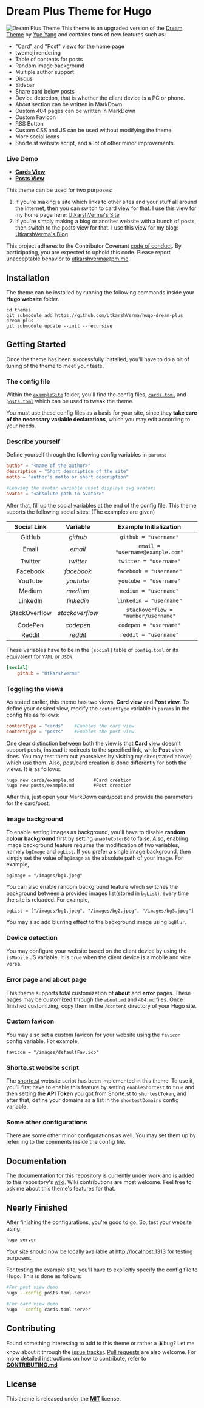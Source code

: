 # Dream Plus Theme for Hugo

![Dream Plus Theme](https://github.com/UtkarshVerma/hugo-dream-plus/blob/master/images/original.png)
This theme is an upgraded version of the [Dream Theme](https://github.com/g1eny0ung/hugo-theme-dream) by [Yue Yang](https://github.com/g1eny0ung) and contains tons of new features such as:

* "Card" and "Post" views for the home page
* twemoji rendering
* Table of contents for posts
* Random image background
* Multiple author support
* Disqus
* Sidebar
* Share card below posts
* Device detection, that is whether the client device is a PC or phone.
* About section can be written in MarkDown
* Custom 404 pages can be written in MarkDown
* Custom Favicon
* RSS Button
* Custom CSS and JS can be used without modifying the theme
* More social icons
* Shorte.st website script, and a lot of other minor improvements.

### Live Demo
* **[Cards View](https://dream-plus-cards.netlify.com)**
* **[Posts View](https://dream-plus-posts.netlify.com)**

This theme can be used for two purposes:

1. If you're making a site which links to other sites and your stuff all around the internet, then you can switch to card view for that. I use this view for my home page here: [UtkarshVerma's Site](https://utkarshverma.me)
2. If you're simply making a blog or another website with a bunch of posts, then switch to the posts view for that. I use this view for my blog: [UtkarshVerma's Blog](https://blog.utkarshverma.me)

This project adheres to the Contributor Covenant [code of conduct](/CODE_OF_CONDUCT.md). By participating, you are expected to uphold this code. Please report unacceptable behavior to [utkarshverma@pm.me](mailto:utkarshverma@pm.me).

## Installation
The theme can be installed by running the following commands inside your **Hugo website** folder.
```shell
cd themes
git submodule add https://github.com/UtkarshVerma/hugo-dream-plus dream-plus
git submodule update --init --recursive
```

## Getting Started
Once the theme has been successfully installed, you'll have to do a bit of tuning of the theme to meet your taste.

### The config file
Within the [`exampleSite`](/exampleSite) folder, you'll find the config files, [`cards.toml`](/exampleSite/cards.toml) and [`posts.toml`](/exampleSite/posts.toml) which can be used to tweak the theme.

You must use these config files as a basis for your site, since they **take care of the necessary variable declarations**, which you may edit according to your needs.

### Describe yourself
Define yourself through the following config variables in `params`:
```toml
author = "<name of the author>"
description = "Short description of the site"
motto = "author's motto or short description"

#Leaving the avatar variable unset displays svg avatars
avatar = "<absolute path to avatar>"
```

After that, fill up the social variables at the end of the config file. This theme suports the following social sites: (The examples are given)

| Social Link | Variable | Example Initialization |
|:---:|:---:|:---:|
| GitHub | *github* | `github = "username"` |
| Email | *email* | `email = "username@example.com"` |
| Twitter | *twitter* | `twitter = "username"` |
| Facebook | *facebook* | `facebook = "username"` |
| YouTube | *youtube* | `youtube = "username"` |
| Medium | *medium* | `medium = "username"` |
| LinkedIn | *linkedin* | `linkedin = "username"` |
| StackOverflow | *stackoverflow* | `stackoverflow = "number/username"` |
| CodePen | *codepen* | `codepen = "username"` |
| Reddit | *reddit* | `reddit = "username"` |

These variables have to be in the `[social]` table of `config.toml` or its equivalent for `YAML` or `JSON`.
```toml
[social]
	github = "UtkarshVerma"
```

### Toggling the views
As stated earlier, this theme has two views, **Card view** and **Post view**. To define your desired view, modify the `contentType` variable in `params` in the config file as follows:
```toml
contentType = "cards"    #Enables the card view.
contentType = "posts"    #Enables the post view.
```

One clear distinction between both the view is that **Card** view doesn't support posts, instead it redirects to the specified link, while **Post** view does.
You may test them out yourselves by visiting my sites(stated above) which use them.
Also, post/card creation is done differently for both the views. It is as follows:
```shell
hugo new cards/example.md		#Card creation
hugo new posts/example.md		#Post creation
```

After this, just open your MarkDown card/post and provide the parameters for the card/post.

### Image background
To enable setting images as background, you'll have to disable **random colour background** first by setting `enableColorBG` to false.
Also, enabling image background feature requires the modification of two variables, namely `bgImage` and `bgList`. If you prefer a single image background, then simply set the value of `bgImage` as the absolute path of your image. For example,
```
bgImage = "/images/bg1.jpeg"
```
You can also enable random background feature which switches the background between a provided images list(stored in `bgList`), every time the site is reloaded. For example,
```
bgList = ["/images/bg1.jpeg", "/images/bg2.jpeg", "/images/bg3.jpeg"]
```
You may also add blurring effect to the background image using `bgBlur`.

### Device detection
You may configure your website based on the client device by using the `isMobile` JS variable. It is `true` when the client device is a mobile and vice versa.

### Error page and about page
This theme supports total customization of **about** and **error** pages. These pages may be customized through the [`about.md`](/exampleSite/content/about.md) and [`404.md`](/exampleSite/content/404.md) files. Once finished customizing, copy them in the `/content` directory of your Hugo site.

### Custom favicon
You may also set a custom favicon for your website using the `favicon` config variable. For example,
```
favicon = "/images/defaultFav.ico"
```

### Shorte.st website script
The [shorte.st](https://shorte.st) website script has been implemented in this theme. To use it, you'll first have to enable this feature by setting `enableShortest` to `true` and then setting the **API Token** you got from Shorte.st to `shortestToken`, and after that, define your domains as a list in the `shortestDomains` config variable.

### Some other configurations
There are some other minor configurations as well. You may set them up by referring to the comments inside the config file.

## Documentation
The documentation for this repository is currently under work and is added to this repository's [wiki](https://github.com/UtkarshVerma/hugo-dream-plus/wiki).
Wiki contributions are most welcome. Feel free to ask me about this theme's features for that.

## Nearly Finished
After finishing the configurations, you're good to go. So, test your website using:
```bash
hugo server
```
Your site should now be locally available at [http://localhost:1313](http://localhost:1313) for testing purposes.

For testing the example site, you'll have to explicitly specify the config file to Hugo. This is done as follows:
```bash
#For post view demo
hugo --config posts.toml server

#For card view demo
hugo --config cards.toml server
```

## Contributing
Found something interesting to add to this theme or rather a :beetle:bug? Let me know about it through the [issue tracker](https://github.com/UtkarshVerma/hugo-dream-plus/issues). [Pull requests](https://github.com/UtkarshVerma/hugo-dream-plus/pulls) are also welcome.
For more detailed instructions on how to contribute, refer to [**CONTRIBUTING.md**](/CONTRIBUTING.md)

## License
This theme is released under the [**MIT**](/LICENSE) license.
